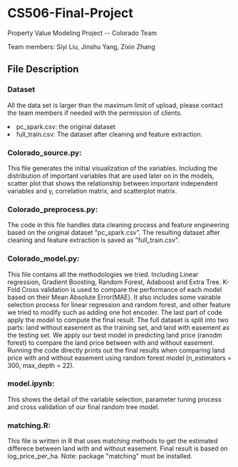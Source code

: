 # CS506-Final-Project
Property Value Modeling Project -- Colorado Team 

Team members: Siyi Liu, Jinshu Yang, Zixin Zhang

## File Description
### Dataset
All the data set is larger than the maximum limit of upload, please contact the team members if needed with the permission of clients. <li>
pc_spark.csv: the original dataset <li>
full_train.csv: The dataset after cleaning and feature extraction.

### Colorado_source.py:
This file generates the initial visualization of the variables. Including the distribution of important variables that are used later on in the models, scatter plot that shows the relationship between important independent variables and y, correlation matrix, and scatterplot matrix.

### Colorado_preprocess.py:
The code in this file handles data cleaning process and feature engineering based on the original dataset "pc_spark.csv". The resulting dataset after cleaning and feature extraction is saved as "full_train.csv".

### Colorado_model.py:
This file contains all the methodologies we tried. Including Linear regression, Gradient Boosting, Random Forest, Adaboost and Extra Tree. K-Fold Cross validation is used to compare the performance of each model based on their Mean Absolute Error(MAE). It also includes some vairable selection process for linear regression and random forest, and other feature we tried to modify such as adding one hot encoder. The last part of code apply the model to compute the final result. The full dataset is split into two parts: land without easement as the training set, and land with easement as the testing set. We apply our best model in predicting land price (ranodm forest) to compare the land price between with and without easement. Running the code directly prints out the final results when comparing land price with and without easement using random forest model (n_estimators = 300, max_depth = 22).

### model.ipynb:
This shows the detail of the variable selection, parameter tuning process and cross validation of our final random tree model.

### matching.R:
This file is written in R that uses matching methods to get the estimated differece between land with and without easement. Final result is based on log_price_per_ha. Note: package "matching" must be installed.
